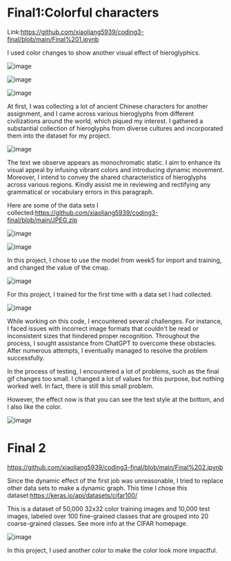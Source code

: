 # Final1:Colorful characters

Link:https://github.com/xiaoliang5939/coding3-final/blob/main/Final%201.ipynb

I used color changes to show another visual effect of hieroglyphics.

![image](https://github.com/xiaoliang5939/coding3-final/assets/76156342/ee2a4803-0997-4c65-9e99-d01fe7a30900)

![image](https://github.com/xiaoliang5939/coding3-final/assets/76156342/42961cc7-926a-4375-b8c2-d10db641228f)

![image](https://github.com/xiaoliang5939/coding3-final/assets/76156342/112728e2-fefd-4bbd-9644-d77c560c1be9)

At first, I was collecting a lot of ancient Chinese characters for another assignment, and I came across various hieroglyphs from different civilizations around the world, which piqued my interest. I gathered a substantial collection of hieroglyphs from diverse cultures and incorporated them into the dataset for my project.

![image](https://github.com/xiaoliang5939/coding3-final/assets/76156342/0c1af857-f707-4b3b-ba9b-2a2deefb64a0)


The text we observe appears as monochromatic static. I aim to enhance its visual appeal by infusing vibrant colors and introducing dynamic movement. Moreover, I intend to convey the shared characteristics of hieroglyphs across various regions. Kindly assist me in reviewing and rectifying any grammatical or vocabulary errors in this paragraph.

Here are some of the data sets I collected:https://github.com/xiaoliang5939/coding3-final/blob/main/JPEG.zip

![image](https://github.com/xiaoliang5939/coding3-final/assets/76156342/a1d72f51-4d4d-40ac-bd43-6249e31460a2)

![image](https://github.com/xiaoliang5939/coding3-final/assets/76156342/927aee19-a0cb-4966-a398-e2ab5d75d99e)

In this project, I chose to use the model from week5 for import and training, and changed the value of the cmap.

![image](https://github.com/xiaoliang5939/coding3-final/assets/76156342/de7f45b8-3ff0-4191-a5ba-4b7ef280e6f4)

For this project, I trained for the first time with a data set I had collected.

![image](https://github.com/xiaoliang5939/coding3-final/assets/76156342/12d0680a-b3ba-49b6-9160-33321794af42)

While working on this code, I encountered several challenges. For instance, I faced issues with incorrect image formats that couldn't be read or inconsistent sizes that hindered proper recognition. Throughout the process, I sought assistance from ChatGPT to overcome these obstacles. After numerous attempts, I eventually managed to resolve the problem successfully.

In the process of testing, I encountered a lot of problems, such as the final gif changes too small. I changed a lot of values for this purpose, but nothing worked well. In fact, there is still this small problem.

However, the effect now is that you can see the text style at the bottom, and I also like the color.

![image](https://github.com/xiaoliang5939/coding3-final/assets/76156342/3202dd92-b9a4-417c-a024-f4bf947ffb32)

# Final 2
https://github.com/xiaoliang5939/coding3-final/blob/main/Final%202.ipynb

Since the dynamic effect of the first job was unreasonable, I tried to replace other data sets to make a dynamic graph. This time I chose this dataset:https://keras.io/api/datasets/cifar100/


This is a dataset of 50,000 32x32 color training images and 10,000 test images, labeled over 100 fine-grained classes that are grouped into 20 coarse-grained classes. See more info at the CIFAR homepage.

![image](https://github.com/xiaoliang5939/coding3-final/assets/76156342/15b3e860-d2ef-469f-9db1-d89562e0b6a5)

In this project, I used another color to make the color look more impactful.
